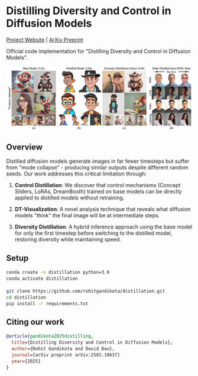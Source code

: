 # Distilling Diversity and Control in Diffusion Models
[Project Website](https://distillation.baulab.info) | [ArXiv Preprint](https://arxiv.org/pdf/2503.10637.pdf)

Official code implementation for "Distilling Diversity and Control in Diffusion Models".

<div align='center'>
<img src='images/intro.png'>
</div>


## Overview

Distilled diffusion models generate images in far fewer timesteps but suffer from "mode collapse" - producing similar outputs despite different random seeds. Our work addresses this critical limitation through:

1. **Control Distillation**: We discover that control mechanisms (Concept Sliders, LoRAs, DreamBooth) trained on base models can be directly applied to distilled models without retraining.

2. **DT-Visualization**: A novel analysis technique that reveals what diffusion models "think" the final image will be at intermediate steps.

3. **Diversity Distillation**: A hybrid inference approach using the base model for only the first timestep before switching to the distilled model, restoring diversity while maintaining speed.

## Setup

```bash
conda create -n distillation python=3.9
conda activate distillation

git clone https://github.com/rohitgandikota/distillation.git
cd distillation
pip install -r requirements.txt
```


## Citing our work

```bibtex
@article{gandikota2025distilling,
  title={Distilling Diversity and Control in Diffusion Models},
  author={Rohit Gandikota and David Bau},
  journal={arXiv preprint arXiv:2503.10637}
  year={2025}
}
```
